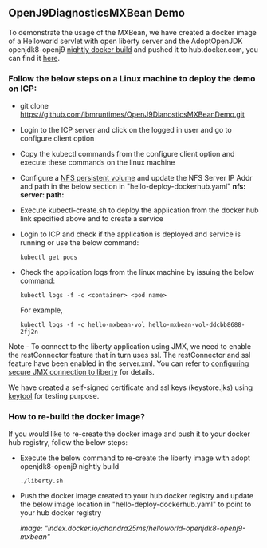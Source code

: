 ## OpenJ9DiagnosticsMXBean Demo

To demonstrate the usage of the MXBean, we have created a docker image of a Helloworld servlet with open liberty server and the AdoptOpenJDK openjdk8-openj9 [nightly docker build](https://hub.docker.com/r/adoptopenjdk/openjdk8-openj9/tags/) and pushed it to hub.docker.com, you can find it [here](https://hub.docker.com/r/chandra25ms/helloworld-openjdk8-openj9-mxbean/).

### Follow the below steps on a Linux machine to deploy the demo on ICP:
- git clone https://github.com/ibmruntimes/OpenJ9DianosticsMXBeanDemo.git
- Login to the ICP server and click on the logged in user and go to configure client option
- Copy the kubectl commands from the configure client option and execute these commands on the linux machine
- Configure a [NFS persistent volume](https://www.ibm.com/developerworks/community/blogs/fe25b4ef-ea6a-4d86-a629-6f87ccf4649e/entry/Working_with_storage?lang=en_us)
  and update the NFS Server IP Addr and path in the below section in "hello-deploy-dockerhub.yaml"
        __nfs:__
            __server: <IP Addr of NFS Server>__
            __path: <NFS server path to store the dumps>__

- Execute kubectl-create.sh to deploy the application from the docker hub link specified above and to create a service
- Login to ICP and check if the application is deployed and service is running or use the below command:

  ```kubectl get pods ```
- Check the application logs from the linux machine by issuing the below command:

   ```kubectl logs -f -c <container> <pod name>```

  For example,
  
  ```kubectl logs -f -c hello-mxbean-vol hello-mxbean-vol-ddcbb8688-2fj2n```

Note - To connect to the liberty application using JMX, we need to enable the restConnector feature that in turn uses ssl. The restConnector and ssl feature have been enabled in the server.xml. You can refer to [configuring secure JMX connection to liberty](https://www.ibm.com/support/knowledgecenter/en/SSAW57_liberty/com.ibm.websphere.wlp.nd.multiplatform.doc/ae/twlp_admin_restconnector.html) for details.

We have created a self-signed certificate and ssl keys (keystore.jks) using [keytool](https://docs.oracle.com/javase/8/docs/technotes/tools/windows/keytool.html#keytool_option_genkeypair) for testing purpose. 


### How to re-build the docker image?

If you would like to re-create the docker image and push it to your docker hub registry, follow the below steps:
- Execute the below command to re-create the liberty image with adopt openjdk8-openj9 nightly build
 
   ```./liberty.sh```
- Push the docker image created to your hub docker registry and update the below image location in "hello-deploy-dockerhub.yaml" to point to your hub docker registry

   *image: "index.docker.io/chandra25ms/helloworld-openjdk8-openj9-mxbean"*
